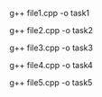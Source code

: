 g++ file1.cpp -o task1

g++ file2.cpp -o task2

g++ file3.cpp -o task3

g++ file4.cpp -o task4

g++ file5.cpp -o task5
